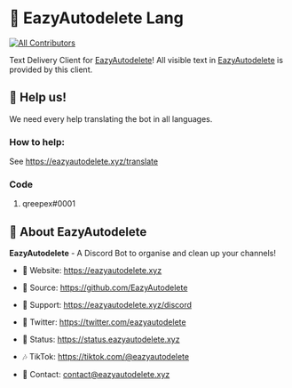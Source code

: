 # 💬 EazyAutodelete Lang
<!-- ALL-CONTRIBUTORS-BADGE:START - Do not remove or modify this section -->
[![All Contributors](https://img.shields.io/badge/all_contributors-1-orange.svg?style=flat-square)](#contributors-)
<!-- ALL-CONTRIBUTORS-BADGE:END -->

Text Delivery Client for [EazyAutodelete](https://eazyautodelete.xyz)! All visible text in [EazyAutodelete](https://eazyautodelete.xyz) is provided by this client.

## 🚧 Help us!

We need every help translating the bot in all languages. 

### How to help:

See https://eazyautodelete.xyz/translate


### Code
 1. qreepex#0001

## 🤖 About EazyAutodelete

**EazyAutodelete** - A Discord Bot to organise and clean up your channels!

- 🔗 Website: https://eazyautodelete.xyz

- 👾 Source: https://github.com/EazyAutodelete

- 🔎 Support: https://eazyautodelete.xyz/discord

- 📢 Twitter: https://twitter.com/eazyautodelete

- 🚨 Status: https://status.eazyautodelete.xyz

- 🎶 TikTok: https://tiktok.com/@eazyautodelete

- 💬 Contact: [contact@eazyautodelete.xyz](mailto:contact@eazyautodelete.xyz)
